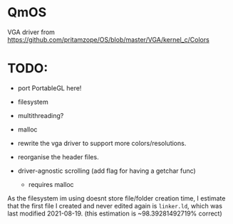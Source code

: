 # QmOS

VGA driver from https://github.com/pritamzope/OS/blob/master/VGA/kernel_c/Colors

# TODO:
- port PortableGL here!
- filesystem
- multithreading?
- malloc
- rewrite the vga driver to support more colors/resolutions.
- reorganise the header files.

- driver-agnostic scrolling
  (add flag for having a getchar func)
  * requires malloc

As the filesystem im using doesnt store file/folder creation time, I estimate that the first file I created and never edited again is `linker.ld`, which was last modified 2021-08-19.
(this estimation is ~98.39281492719% correct)

